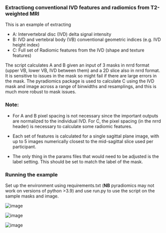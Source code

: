 ### Extractiong conventional IVD features and radiomics from T2-weighted MRI
This is an example of extracting 
- A: Intervertebral disc (IVD) delta signal intensity
- B: IVD and vertebral body (VB) conventional geometric indices (e.g. IVD height index) 
- C: Full set of Radiomic features from the IVD (shape and texture features)

The script calculates A and B given an input of 3 masks in nrrd format (upper VB, lower VB, IVD between them) and a 2D slice also in nrrd format. It is sensitive to issues in the mask so might fail if there are large errors in the mask. The pyradiomics package is used to calculate C using the IVD mask and image across a range of binwidths and resamplings, and this is much more robust to mask issues.

### Note:
- For A and B pixel spacing is not necessary since the important outputs are normalized to the individual IVD. For C, the pixel spacing (in the nrrd header) is necessary to calculate some radiomic features.

- Each set of features is calculated for a single sagittal plane image, with up to 5 images numerically closest to the mid-sagittal slice used per participant.

- The only thing in the params files that would need to be adjusted is the label setting. This should be set to match the label of the mask.

### Running the example

Set up the environment using requirements.txt (**NB** pyradiomics may not work on versions of python >3.9) and use run.py to use the script on the sample masks and image. 

![image](https://github.com/TerMcs/quantspine/assets/66838178/875371b9-d8c4-4a95-a99d-b07827cfd871)

![image](https://github.com/TerMcs/quantspine/assets/66838178/ceb2dfcf-d494-45bd-9182-228fe37a5d6a)

![image](https://github.com/TerMcs/quantspine/assets/66838178/25f89d89-51ba-4e35-882c-a86ce55a1792)



